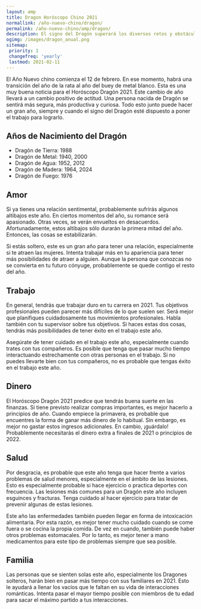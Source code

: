 ```yaml
---
layout: amp
title: Dragon Horóscopo Chino 2021
normallink: /año-nuevo-chino/dragon/
permalink: /año-nuevo-chino/amp/dragon/
description: El signo del Dragón superará los diversos retos y obstáculos que se le presenten en su camino para registrar un crecimiento estable y razonable en el año 2021. Usted es lo suficientemente poderoso como para enfrentarse a sus detractores y triunfar sobre sus manipulaciones. Es importante ser meticuloso y diligente en la ejecución de los diversos proyectos que emprenda para maximizar los beneficios.
ogimg: /images/dragon_anual.png
sitemap:
 priority: 1
 changefreq: 'yearly'
 lastmod: 2021-02-11
---
```


El Año Nuevo chino comienza el 12 de febrero. En ese momento, habrá una transición del año de la rata al año del buey de metal blanco. Esta es una muy buena noticia para el Horóscopo Dragón 2021. Este cambio de año llevará a un cambio positivo de actitud. Una persona nacida de Dragón se sentirá más segura, más productiva y curiosa. Todo esto junto puede hacer un gran año, siempre y cuando el signo del Dragón esté dispuesto a poner el trabajo para lograrlo.

## Años de Nacimiento del Dragón
 - Dragón de Tierra: 1988
 - Dragón de Metal: 1940, 2000
 - Dragón de Agua: 1952, 2012
 - Dragón de Madera: 1964, 2024
 - Dragón de Fuego: 1976

## Amor
Si ya tienes una relación sentimental, probablemente sufrirás algunos altibajos este año. En ciertos momentos del año, su romance será apasionado. Otras veces, se verán envueltos en desacuerdos. Afortunadamente, estos altibajos sólo durarán la primera mitad del año. Entonces, las cosas se estabilizarán.

Si estás soltero, este es un gran año para tener una relación, especialmente si te atraen las mujeres. Intenta trabajar más en tu apariencia para tener más posibilidades de atraer a alguien. Aunque la persona que conozcas no se convierta en tu futuro cónyuge, probablemente se quede contigo el resto del año.

## Trabajo
En general, tendrás que trabajar duro en tu carrera en 2021. Tus objetivos profesionales pueden parecer más difíciles de lo que suelen ser. Será mejor que planifiques cuidadosamente tus movimientos profesionales. Habla también con tu supervisor sobre tus objetivos. Si haces estas dos cosas, tendrás más posibilidades de tener éxito en el trabajo este año.

Asegúrate de tener cuidado en el trabajo este año, especialmente cuando trates con tus compañeros. Es posible que tenga que pasar mucho tiempo interactuando estrechamente con otras personas en el trabajo. Si no puedes llevarte bien con tus compañeros, no es probable que tengas éxito en el trabajo este año.

## Dinero
El Horóscopo Dragón 2021 predice que tendrás buena suerte en las finanzas. Si tiene previsto realizar compras importantes, es mejor hacerlo a principios de año. Cuando empiece la primavera, es probable que encuentres la forma de ganar más dinero de lo habitual. Sin embargo, es mejor no gastar estos ingresos adicionales. En cambio, ¡guárdalo! Probablemente necesitarás el dinero extra a finales de 2021 o principios de 2022.

## Salud
Por desgracia, es probable que este año tenga que hacer frente a varios problemas de salud menores, especialmente en el ámbito de las lesiones. Esto es especialmente probable si hace ejercicio o practica deportes con frecuencia. Las lesiones más comunes para un Dragón este año incluyen esguinces y fracturas. Tenga cuidado al hacer ejercicio para tratar de prevenir algunas de estas lesiones.

Este año las enfermedades también pueden llegar en forma de intoxicación alimentaria. Por esta razón, es mejor tener mucho cuidado cuando se come fuera o se cocina la propia comida. De vez en cuando, también puede haber otros problemas estomacales. Por lo tanto, es mejor tener a mano medicamentos para este tipo de problemas siempre que sea posible.

## Familia
Las personas que se sienten solas este año, especialmente los Dragones solteros, harán bien en pasar más tiempo con sus familiares en 2021. Esto le ayudará a llenar los vacíos que le faltan en su vida de interacciones románticas. Intenta pasar el mayor tiempo posible con miembros de tu edad para sacar el máximo partido a tus interacciones.
